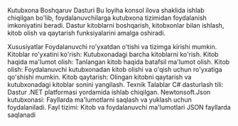 Kutubxona Boshqaruv Dasturi
Bu loyiha konsol ilova shaklida ishlab chiqilgan bo'lib, foydalanuvchilarga kutubxona tizimidan foydalanish imkoniyatini beradi. Dastur kitoblarni boshqarish, kitobxonlar bilan ishlash, kitob olish va qaytarish funksiyalarini amalga oshiradi.

Xususiyatlar
Foydalanuvchi ro'yxatdan o'tishi va tizimga kirishi mumkin.
Kitoblar ro'yxatini ko'rish: Kutubxonadagi barcha kitoblarni ko'rish.
Kitob haqida ma'lumot olish: Tanlangan kitob haqida batafsil ma'lumot olish.
Kitob olish: Foydalanuvchi kutubxonadan kitob olishi va o'qish uchun ro'yxatiga qo'shishi mumkin.
Kitob qaytarish: Olingan kitobni qaytarish va kutubxonadagi kitoblar sonini yangilash.
Texnik Talablar
C# dasturlash tili: Dastur .NET platformasi yordamida ishlab chiqilgan.
Newtonsoft.Json kutubxonasi: Fayllarda ma'lumotlarni saqlash va yuklash uchun foydalaniladi.
Fayl tizimi: Kitob va foydalanuvchi ma'lumotlari JSON fayllarda saqlanadi
